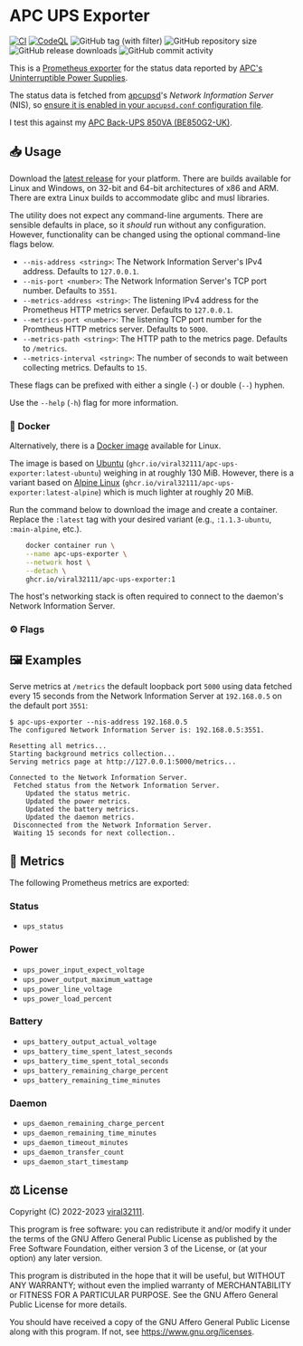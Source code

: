 # APC UPS Exporter

[![CI](https://github.com/viral32111/apc-ups-exporter/actions/workflows/ci.yml/badge.svg?branch=main)](https://github.com/viral32111/apc-ups-exporter/actions/workflows/ci.yml)
[![CodeQL](https://github.com/viral32111/apc-ups-exporter/actions/workflows/codeql.yml/badge.svg)](https://github.com/viral32111/apc-ups-exporter/actions/workflows/codeql.yml)
![GitHub tag (with filter)](https://img.shields.io/github/v/tag/viral32111/apc-ups-exporter?label=Latest)
![GitHub repository size](https://img.shields.io/github/repo-size/viral32111/apc-ups-exporter?label=Size)
![GitHub release downloads](https://img.shields.io/github/downloads/viral32111/apc-ups-exporter/total?label=Downloads)
![GitHub commit activity](https://img.shields.io/github/commit-activity/m/viral32111/apc-ups-exporter?label=Commits)

This is a [Prometheus exporter](https://prometheus.io/docs/instrumenting/exporters/) for the status data reported by [APC's Uninterruptible Power Supplies](https://www.apc.com/uk/en/).

The status data is fetched from [apcupsd](http://www.apcupsd.org/)'s *Network Information Server* (NIS), so [ensure it is enabled in your `apcupsd.conf` configuration file](http://www.apcupsd.org/manual/manual.html#configuration-directives-used-by-the-network-information-server).

I test this against my [APC Back-UPS 850VA (BE850G2-UK)](https://www.apc.com/shop/uk/en/products/APC-Back-UPS-850VA-230V-USB-Type-C-and-A-charging-ports-8-BS-1363-outlets-2-surge-/P-BE850G2-UK).

## 📥 Usage

Download the [latest release](https://github.com/viral32111/apc-ups-exporter/releases/latest) for your platform. There are builds available for Linux and Windows, on 32-bit and 64-bit architectures of x86 and ARM. There are extra Linux builds to accommodate glibc and musl libraries.

The utility does not expect any command-line arguments. There are sensible defaults in place, so it *should* run without any configuration. However, functionality can be changed using the optional command-line flags below.

* `--nis-address <string>`: The Network Information Server's IPv4 address. Defaults to `127.0.0.1`.
* `--nis-port <number>`: The Network Information Server's TCP port number. Defaults to `3551`.
* `--metrics-address <string>`: The listening IPv4 address for the Prometheus HTTP metrics server. Defaults to `127.0.0.1`.
* `--metrics-port <number>`: The listening TCP port number for the Promtheus HTTP metrics server. Defaults to `5000`.
* `--metrics-path <string>`: The HTTP path to the metrics page. Defaults to `/metrics`.
* `--metrics-interval <string>`: The number of seconds to wait between collecting metrics. Defaults to `15`.

These flags can be prefixed with either a single (`-`) or double (`--`) hyphen.

Use the `--help` (`-h`) flag for more information.

### 🐳 Docker

Alternatively, there is a [Docker image](https://github.com/users/viral32111/packages/container/package/apc-ups-exporter) available for Linux.

The image is based on [Ubuntu](https://ubuntu.com) (`ghcr.io/viral32111/apc-ups-exporter:latest-ubuntu`) weighing in at roughly 130 MiB. However, there is a variant based on [Alpine Linux](https://alpinelinux.org) (`ghcr.io/viral32111/apc-ups-exporter:latest-alpine`) which is much lighter at roughly 20 MiB.

Run the command below to download the image and create a container. Replace the `:latest` tag with your desired variant (e.g., `:1.1.3-ubuntu`, `:main-alpine`, etc.).

```bash
	docker container run \
	--name apc-ups-exporter \
	--network host \
	--detach \
	ghcr.io/viral32111/apc-ups-exporter:1
```

The host's networking stack is often required to connect to the daemon's Network Information Server.

### ⚙️ Flags



## 🖼️ Examples

Serve metrics at `/metrics` the default loopback port `5000` using data fetched every 15 seconds from the Network Information Server at `192.168.0.5` on the default port `3551`:

```
$ apc-ups-exporter --nis-address 192.168.0.5
The configured Network Information Server is: 192.168.0.5:3551.

Resetting all metrics...
Starting background metrics collection...
Serving metrics page at http://127.0.0.1:5000/metrics...

Connected to the Network Information Server.
 Fetched status from the Network Information Server.
	Updated the status metric.
	Updated the power metrics.
	Updated the battery metrics.
	Updated the daemon metrics.
 Disconnected from the Network Information Server.
 Waiting 15 seconds for next collection..
```

## 📰 Metrics

The following Prometheus metrics are exported:

### Status

* `ups_status`

### Power

* `ups_power_input_expect_voltage`
* `ups_power_output_maximum_wattage`
* `ups_power_line_voltage`
* `ups_power_load_percent`

### Battery

* `ups_battery_output_actual_voltage`
* `ups_battery_time_spent_latest_seconds`
* `ups_battery_time_spent_total_seconds`
* `ups_battery_remaining_charge_percent`
* `ups_battery_remaining_time_minutes`

### Daemon

* `ups_daemon_remaining_charge_percent`
* `ups_daemon_remaining_time_minutes`
* `ups_daemon_timeout_minutes`
* `ups_daemon_transfer_count`
* `ups_daemon_start_timestamp`

## ⚖️ License

Copyright (C) 2022-2023 [viral32111](https://viral32111.com).

This program is free software: you can redistribute it and/or modify
it under the terms of the GNU Affero General Public License as
published by the Free Software Foundation, either version 3 of the
License, or (at your option) any later version.

This program is distributed in the hope that it will be useful,
but WITHOUT ANY WARRANTY; without even the implied warranty of
MERCHANTABILITY or FITNESS FOR A PARTICULAR PURPOSE. See the
GNU Affero General Public License for more details.

You should have received a copy of the GNU Affero General Public License
along with this program. If not, see https://www.gnu.org/licenses.
